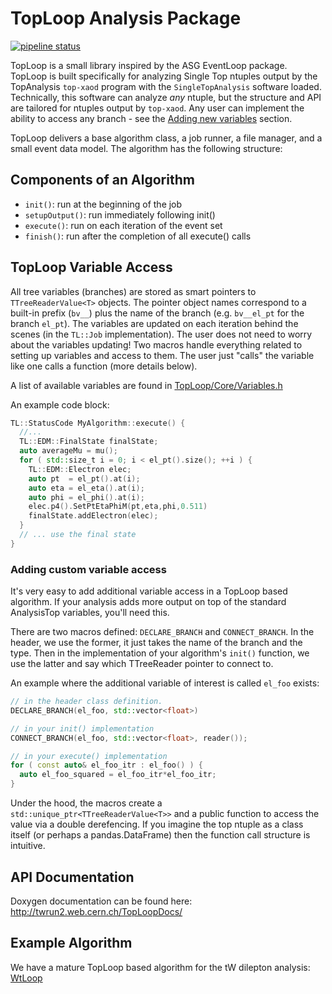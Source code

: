 TopLoop Analysis Package
========================

[![pipeline status](https://gitlab.cern.ch/atlasphys-top/singletop/tW_13TeV_Rel21/TopLoop/badges/master/pipeline.svg)](https://gitlab.cern.ch/atlasphys-top/singletop/tW_13TeV_Rel21/TopLoop/commits/master)

TopLoop is a small library inspired by the ASG EventLoop
package. TopLoop is built specifically for analyzing Single Top
ntuples output by the TopAnalysis `top-xaod` program with the
`SingleTopAnalysis` software loaded. Technically, this software can
analyze _any_ ntuple, but the structure and API are tailored for
ntuples output by `top-xaod`. Any user can implement the ability to
access any branch - see the [Adding new
variables](#adding-custom-variable-access) section.

TopLoop delivers a base algorithm class, a job runner, a file manager,
and a small event data model. The algorithm has the following
structure:

## Components of an Algorithm

- `init()`: run at the beginning of the job
- `setupOutput()`: run immediately following init()
- `execute()`: run on each iteration of the event set
- `finish()`: run after the completion of all execute() calls

## TopLoop Variable Access

All tree variables (branches) are stored as smart pointers to
`TTreeReaderValue<T>` objects. The pointer object names correspond to
a built-in prefix (`bv__`) plus the name of the branch
(e.g. `bv__el_pt` for the branch `el_pt`). The variables are updated
on each iteration behind the scenes (in the `TL::Job`
implementation). The user does not need to worry about the variables
updating! Two macros handle everything related to setting up variables
and access to them. The user just "calls" the variable like one calls
a function (more details below).

A list of available variables are found in
[TopLoop/Core/Variables.h](TopLoop/Core/Variables.h)

An example code block:

```cpp
TL::StatusCode MyAlgorithm::execute() {
  //...
  TL::EDM::FinalState finalState;
  auto averageMu = mu();
  for ( std::size_t i = 0; i < el_pt().size(); ++i ) {
    TL::EDM::Electron elec;
    auto pt  = el_pt().at(i);
    auto eta = el_eta().at(i);
    auto phi = el_phi().at(i);
    elec.p4().SetPtEtaPhiM(pt,eta,phi,0.511)
    finalState.addElectron(elec);
  }
  // ... use the final state
}
```

### Adding custom variable access

It's very easy to add additional variable access in a TopLoop based
algorithm. If your analysis adds more output on top of the standard
AnalysisTop variables, you'll need this.

There are two macros defined: `DECLARE_BRANCH` and
`CONNECT_BRANCH`. In the header, we use the former, it just takes the
name of the branch and the type. Then in the implementation of your
algorithm's `init()` function, we use the latter and say which
TTreeReader pointer to connect to.

An example where the additional variable of interest is called
`el_foo` exists:

```cpp
// in the header class definition.
DECLARE_BRANCH(el_foo, std::vector<float>)
```

```cpp
// in your init() implementation
CONNECT_BRANCH(el_foo, std::vector<float>, reader());
```


```cpp
// in your execute() implementation
for ( const auto& el_foo_itr : el_foo() ) {
  auto el_foo_squared = el_foo_itr*el_foo_itr;
}
```

Under the hood, the macros create a
`std::unique_ptr<TTreeReaderValue<T>>` and a public function to access
the value via a double derefencing. If you imagine the top ntuple as a
class itself (or perhaps a pandas.DataFrame) then the function call
structure is intuitive.

## API Documentation

Doxygen documentation can be found here: http://twrun2.web.cern.ch/TopLoopDocs/

## Example Algorithm

We have a mature TopLoop based algorithm for the tW dilepton analysis:
[WtLoop](http://gitlab.cern.ch/atlasphys-top/singletop/tW_13TeV_Rel21/WtLoop)
